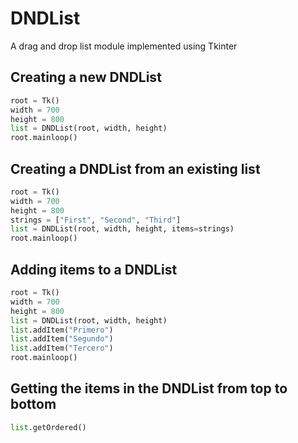 DNDList
=======

A drag and drop list module implemented using Tkinter

## Creating a new DNDList

```python
root = Tk()
width = 700
height = 800
list = DNDList(root, width, height)
root.mainloop()
```

## Creating a DNDList from an existing list

```python
root = Tk()
width = 700
height = 800
strings = ["First", "Second", "Third"]
list = DNDList(root, width, height, items=strings)
root.mainloop()
```

## Adding items to a DNDList

```python
root = Tk()
width = 700
height = 800
list = DNDList(root, width, height)
list.addItem("Primero")
list.addItem("Segundo")
list.addItem("Tercero")
root.mainloop()
```

## Getting the items in the DNDList from top to bottom

```python
list.getOrdered()
```